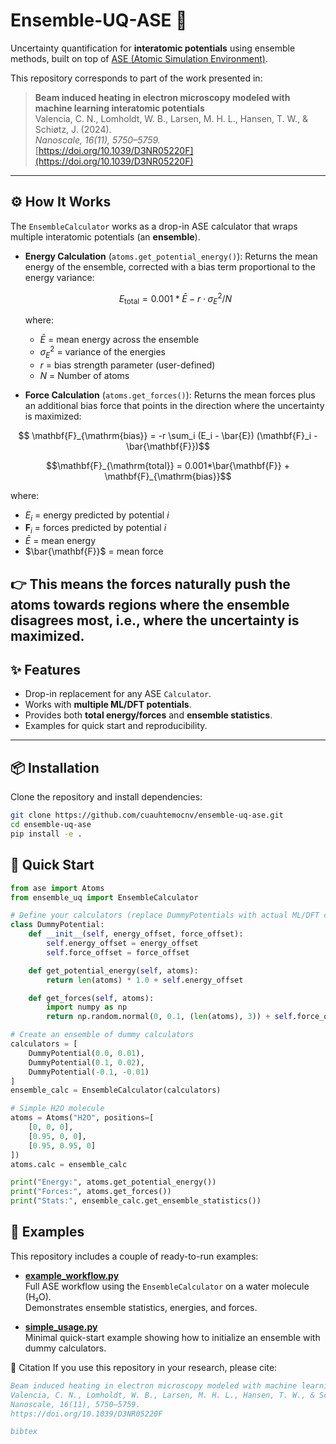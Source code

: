 # Ensemble-UQ-ASE 🚀
Uncertainty quantification for **interatomic potentials** using ensemble methods, built on top of [ASE (Atomic Simulation Environment)](https://wiki.fysik.dtu.dk/ase/).

This repository corresponds to part of the work presented in:

> **Beam induced heating in electron microscopy modeled with machine learning interatomic potentials**  
> Valencia, C. N., Lomholdt, W. B., Larsen, M. H. L., Hansen, T. W., & Schiøtz, J. (2024).  
> *Nanoscale, 16(11), 5750–5759.*  
> [https://doi.org/10.1039/D3NR05220F](https://doi.org/10.1039/D3NR05220F)

---
## ⚙️ How It Works

The `EnsembleCalculator` works as a drop-in ASE calculator that wraps multiple interatomic potentials (an **ensemble**).

- **Energy Calculation** (`atoms.get_potential_energy()`):
  Returns the mean energy of the ensemble, corrected with a bias term proportional to the energy variance:

  $$E_{\text{total}} = 0.001*\bar{E} - r \cdot \sigma_E^2/N$$
  
  where:
  - $\bar{E}$ = mean energy across the ensemble
  - $\sigma_E^2$ = variance of the energies  
  - $r$ = bias strength parameter (user-defined)
  - $N$ = Number of atoms 

- **Force Calculation** (`atoms.get_forces()`):
  Returns the mean forces plus an additional bias force that points in the direction where the uncertainty is maximized:
```math
  \mathbf{F}_{\mathrm{bias}} = -r \sum_i (E_i - \bar{E}) (\mathbf{F}_i - \bar{\mathbf{F}})
```
```math
\mathbf{F}_{\mathrm{total}} = 0.001*\bar{\mathbf{F}} + \mathbf{F}_{\mathrm{bias}}
```

  where:
  - $E_i$ = energy predicted by potential $i$
  - $\mathbf{F}_i$ = forces predicted by potential $i$
  - $\bar{E}$ = mean energy
  - $\bar{\mathbf{F}}$ = mean force

👉 This means the forces naturally push the atoms towards regions where the ensemble disagrees most, i.e., where the uncertainty is maximized.
---
## ✨ Features
- Drop-in replacement for any ASE `Calculator`.
- Works with **multiple ML/DFT potentials**.
- Provides both **total energy/forces** and **ensemble statistics**.
- Examples for quick start and reproducibility.

---

## 📦 Installation
Clone the repository and install dependencies:
```bash
git clone https://github.com/cuauhtemocnv/ensemble-uq-ase.git
cd ensemble-uq-ase
pip install -e .
```
## 🚀 Quick Start

```python
from ase import Atoms
from ensemble_uq import EnsembleCalculator

# Define your calculators (replace DummyPotentials with actual ML/DFT calculators)
class DummyPotential:
    def __init__(self, energy_offset, force_offset):
        self.energy_offset = energy_offset
        self.force_offset = force_offset

    def get_potential_energy(self, atoms):
        return len(atoms) * 1.0 + self.energy_offset

    def get_forces(self, atoms):
        import numpy as np
        return np.random.normal(0, 0.1, (len(atoms), 3)) + self.force_offset

# Create an ensemble of dummy calculators
calculators = [
    DummyPotential(0.0, 0.01),
    DummyPotential(0.1, 0.02),
    DummyPotential(-0.1, -0.01)
]
ensemble_calc = EnsembleCalculator(calculators)

# Simple H2O molecule
atoms = Atoms("H2O", positions=[
    [0, 0, 0],
    [0.95, 0, 0],
    [0.95, 0.95, 0]
])
atoms.calc = ensemble_calc

print("Energy:", atoms.get_potential_energy())
print("Forces:", atoms.get_forces())
print("Stats:", ensemble_calc.get_ensemble_statistics())
```
## 📂 Examples

This repository includes a couple of ready-to-run examples:

- [**example_workflow.py**](examples/example_workflow.py)  
  Full ASE workflow using the `EnsembleCalculator` on a water molecule (H₂O).  
  Demonstrates ensemble statistics, energies, and forces.

- [**simple_usage.py**](examples/simple_usage.py)  
  Minimal quick-start example showing how to initialize an ensemble with dummy calculators.

📜 Citation
If you use this repository in your research, please cite:
```bibtex
Beam induced heating in electron microscopy modeled with machine learning interatomic potentials
Valencia, C. N., Lomholdt, W. B., Larsen, M. H. L., Hansen, T. W., & Schiøtz, J. (2024).
Nanoscale, 16(11), 5750–5759.
https://doi.org/10.1039/D3NR05220F

bibtex
```
